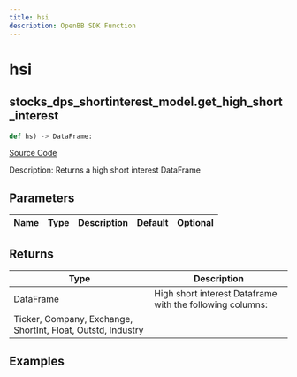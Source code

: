 ```yaml
---
title: hsi
description: OpenBB SDK Function
---
```

# hsi

## stocks_dps_shortinterest_model.get_high_short_interest

```python
def hs) -> DataFrame:
```
[Source Code](https://github.com/OpenBB-finance/OpenBBTerminal/tree/main/openbb_terminal/stocks/dark_pool_shorts/shortinterest_model.py#L17)

Description: Returns a high short interest DataFrame

## Parameters

| Name | Type | Description | Default | Optional |
| ---- | ---- | ----------- | ------- | -------- |

## Returns

| Type | Description |
| ---- | ----------- |
| DataFrame | High short interest Dataframe with the following columns:
Ticker, Company, Exchange, ShortInt, Float, Outstd, Industry |

## Examples

